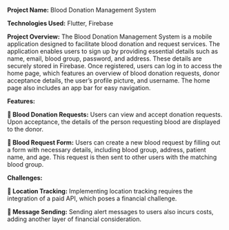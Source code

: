 **Project Name:** Blood Donation Management System

**Technologies Used:** Flutter, Firebase

**Project Overview:**
The Blood Donation Management System is a mobile application
designed to facilitate blood donation and request services. The application enables users to
sign up by providing essential details such as name, email, blood group, password, and
address. These details are securely stored in Firebase.
Once registered, users can log in to access the home page, which features an overview of
blood donation requests, donor acceptance details, the user’s profile picture, and username.
The home page also includes an app bar for easy navigation.

**Features:**

** Blood Donation Requests:** Users can view and accept donation requests. Upon
acceptance, the details of the person requesting blood are displayed to the donor.

** Blood Request Form:** Users can create a new blood request by filling out a form
with necessary details, including blood group, address, patient name, and age. This
request is then sent to other users with the matching blood group.

**Challenges:**

** Location Tracking:** Implementing location tracking requires the integration of a paid
API, which poses a financial challenge.

** Message Sending:** Sending alert messages to users also incurs costs, adding another
layer of financial consideration.
